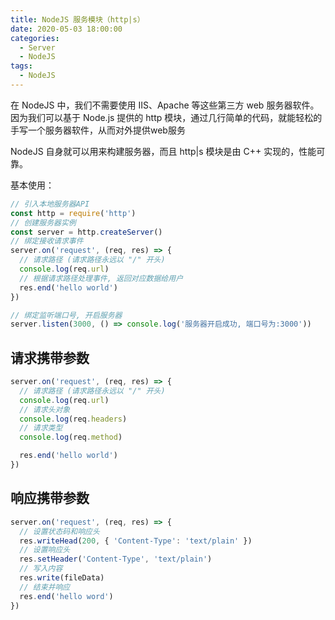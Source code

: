 ```yaml
---
title: NodeJS 服务模块（http|s）
date: 2020-05-03 18:00:00
categories:
  - Server
  - NodeJS
tags: 
  - NodeJS
---
```


在 NodeJS 中，我们不需要使用 IIS、Apache 等这些第三方 web 服务器软件。因为我们可以基于 Node.js 提供的 http 模块，通过几行简单的代码，就能轻松的手写一个服务器软件，从而对外提供web服务

NodeJS 自身就可以用来构建服务器，而且 http|s 模块是由 C++ 实现的，性能可靠。

<!-- more -->

基本使用：

~~~js
// 引入本地服务器API
const http = require('http')
// 创建服务器实例
const server = http.createServer()
// 绑定接收请求事件
server.on('request', (req, res) => {
  // 请求路径 (请求路径永远以 "/" 开头)
  console.log(req.url)
  // 根据请求路径处理事件, 返回对应数据给用户
  res.end('hello world')
})

// 绑定监听端口号, 开启服务器
server.listen(3000, () => console.log('服务器开启成功, 端口号为:3000'))
~~~

## 请求携带参数

~~~js
server.on('request', (req, res) => {
  // 请求路径 (请求路径永远以 "/" 开头)
  console.log(req.url)
  // 请求头对象
  console.log(req.headers)
  // 请求类型
  console.log(req.method)

  res.end('hello world')
})
~~~

## 响应携带参数

~~~js
server.on('request', (req, res) => {
  // 设置状态码和响应头
  res.writeHead(200, { 'Content-Type': 'text/plain' })
  // 设置响应头
  res.setHeader('Content-Type', 'text/plain')
  // 写入内容
  res.write(fileData)
  // 结束并响应
  res.end('hello word')
})
~~~

